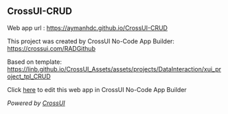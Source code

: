 ## CrossUI-CRUD
Web app url : https://aymanhdc.github.io/CrossUI-CRUD

This project was created by CrossUI No-Code App Builder: https://crossui.com/RADGithub

Based on template: https://linb.github.io/CrossUI_Assets/assets/projects/DataInteraction/xui_project_tpl_CRUD

Click [here](https://crossui.com/RADGithub/#!from=github&owner=aymanhdc&repo=CrossUI-CRUD) to edit this web app in CrossUI No-Code App Builder

<i>Powered by [CrossUI](https://crossui.com)</i>
